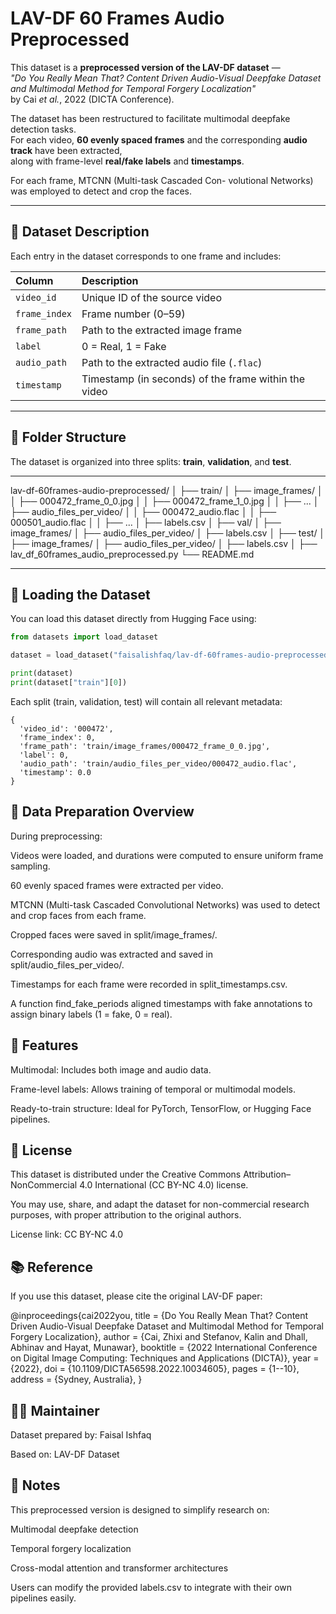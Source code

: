 # LAV-DF 60 Frames Audio Preprocessed

This dataset is a **preprocessed version of the LAV-DF dataset** —  
*"Do You Really Mean That? Content Driven Audio-Visual Deepfake Dataset and Multimodal Method for Temporal Forgery Localization"*  
by Cai *et al.*, 2022 (DICTA Conference).

The dataset has been restructured to facilitate multimodal deepfake detection tasks.  
For each video, **60 evenly spaced frames** and the corresponding **audio track** have been extracted,  
along with frame-level **real/fake labels** and **timestamps**.

For each frame, MTCNN (Multi-task Cascaded Con-
volutional Networks) was employed to detect and crop the faces.

---

## 🧠 Dataset Description

Each entry in the dataset corresponds to one frame and includes:

| Column | Description |
|:--------|:-------------|
| `video_id` | Unique ID of the source video |
| `frame_index` | Frame number (0–59) |
| `frame_path` | Path to the extracted image frame |
| `label` | 0 = Real, 1 = Fake |
| `audio_path` | Path to the extracted audio file (`.flac`) |
| `timestamp` | Timestamp (in seconds) of the frame within the video |

---

## 📁 Folder Structure

The dataset is organized into three splits: **train**, **validation**, and **test**.
 
---

lav-df-60frames-audio-preprocessed/
│
├── train/
│ ├── image_frames/
│ │ ├── 000472_frame_0_0.jpg
│ │ ├── 000472_frame_1_0.jpg
│ │ ├── ...
│ ├── audio_files_per_video/
│ │ ├── 000472_audio.flac
│ │ ├── 000501_audio.flac
│ │ ├── ...
│ ├── labels.csv
│
├── val/
│ ├── image_frames/
│ ├── audio_files_per_video/
│ ├── labels.csv
│
├── test/
│ ├── image_frames/
│ ├── audio_files_per_video/
│ ├── labels.csv
│
├── lav_df_60frames_audio_preprocessed.py
└── README.md

---

## 🔧 Loading the Dataset

You can load this dataset directly from Hugging Face using:

```python
from datasets import load_dataset

dataset = load_dataset("faisalishfaq/lav-df-60frames-audio-preprocessed")

print(dataset)
print(dataset["train"][0])
```

Each split (train, validation, test) will contain all relevant metadata:
```
{
  'video_id': '000472',
  'frame_index': 0,
  'frame_path': 'train/image_frames/000472_frame_0_0.jpg',
  'label': 0,
  'audio_path': 'train/audio_files_per_video/000472_audio.flac',
  'timestamp': 0.0
}
```
## 💾 Data Preparation Overview

During preprocessing:

Videos were loaded, and durations were computed to ensure uniform frame sampling.

60 evenly spaced frames were extracted per video.

MTCNN (Multi-task Cascaded Convolutional Networks) was used to detect and crop faces from each frame.

Cropped faces were saved in split/image_frames/.

Corresponding audio was extracted and saved in split/audio_files_per_video/.

Timestamps for each frame were recorded in split_timestamps.csv.

A function find_fake_periods aligned timestamps with fake annotations to assign binary labels (1 = fake, 0 = real).

## 🧩 Features

Multimodal: Includes both image and audio data.

Frame-level labels: Allows training of temporal or multimodal models.

Ready-to-train structure: Ideal for PyTorch, TensorFlow, or Hugging Face pipelines.

## 📜 License

This dataset is distributed under the Creative Commons Attribution–NonCommercial 4.0 International (CC BY-NC 4.0) license.

You may use, share, and adapt the dataset for non-commercial research purposes,
with proper attribution to the original authors.

License link: CC BY-NC 4.0

## 📚 Reference

If you use this dataset, please cite the original LAV-DF paper:

@inproceedings{cai2022you,
  title = {Do You Really Mean That? Content Driven Audio-Visual Deepfake Dataset and Multimodal Method for Temporal Forgery Localization},
  author = {Cai, Zhixi and Stefanov, Kalin and Dhall, Abhinav and Hayat, Munawar},
  booktitle = {2022 International Conference on Digital Image Computing: Techniques and Applications (DICTA)},
  year = {2022},
  doi = {10.1109/DICTA56598.2022.10034605},
  pages = {1--10},
  address = {Sydney, Australia},
}

## 👨‍💻 Maintainer

Dataset prepared by: Faisal Ishfaq

Based on: LAV-DF Dataset

## 💬 Notes

This preprocessed version is designed to simplify research on:

Multimodal deepfake detection

Temporal forgery localization

Cross-modal attention and transformer architectures

Users can modify the provided labels.csv to integrate with their own pipelines easily.
